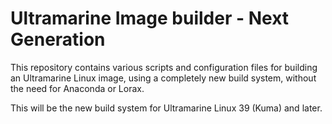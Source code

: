 # Ultramarine Image builder - Next Generation

This repository contains various scripts and configuration files for building an Ultramarine Linux image, using a completely new build system, without the need for Anaconda or Lorax.

This will be the new build system for Ultramarine Linux 39 (Kuma) and later.

